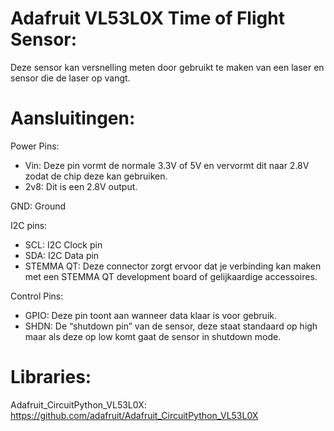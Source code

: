 # Adafruit VL53L0X Time of Flight Sensor:
Deze sensor kan versnelling meten door gebruikt te maken van een laser en sensor die de laser op vangt.
  # Aansluitingen:
  Power Pins:
  -   Vin: Deze pin vormt de normale 3.3V of 5V en vervormt dit naar 2.8V zodat de chip deze kan gebruiken.
  -   2v8: Dit is een 2.8V output.

  GND: Ground

  I2C pins: 
  -   SCL: I2C Clock pin
  -   SDA: I2C Data pin
  -   STEMMA QT: Deze connector zorgt ervoor dat je verbinding kan maken met een STEMMA QT development board of gelijkaardige accessoires.
 
  Control Pins:
  -   GPIO: Deze pin toont aan wanneer data klaar is voor gebruik.
  -   SHDN: De “shutdown pin” van de sensor, deze staat standaard op high maar als deze op low komt gaat de sensor in shutdown mode.
# Libraries:
Adafruit_CircuitPython_VL53L0X: https://github.com/adafruit/Adafruit_CircuitPython_VL53L0X
